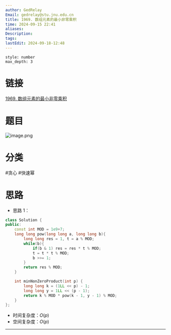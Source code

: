```yaml
---
author: GedRelay
Email: gedrelay@stu.jnu.edu.cn
title: 1969. 数组元素的最小非零乘积
time: 2024-09-15 22:41
aliases: 
Description: 
tags: 
lastEdit: 2024-09-18-12:48
---
```


```toc
style: number
max_depth: 3
```

# 链接
[1969. 数组元素的最小非零乘积](https://leetcode.cn/problems/minimum-non-zero-product-of-the-array-elements/) 

# 题目
![image.png](https://ged-pic-bed.oss-cn-guangzhou.aliyuncs.com/img/202409152241917.png)


# 分类
#贪心 #快速幂 

# 思路
- 思路 1：


```cpp
class Solution {
public:
    const int MOD = 1e9+7;
    long long pow(long long a, long long b){
        long long res = 1, t = a % MOD;
        while(b){
            if(b & 1) res = res * t % MOD;
            t = t * t % MOD;
            b >>= 1;
        }
        return res % MOD;
    }

    int minNonZeroProduct(int p) {
        long long k = (1LL << p) - 1;
        long long y = 1LL << (p - 1);
        return k % MOD * pow(k - 1, y - 1) % MOD;
    }
};
```


- 时间复杂度：${O\left( p \right)  }$ 
- 空间复杂度：${O\left( p \right)  }$ 


---

